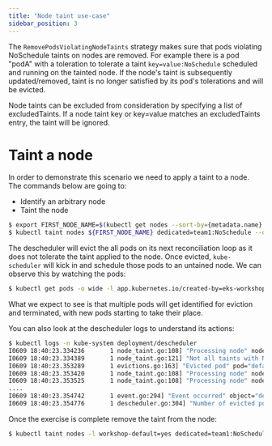 ```yaml
---
title: "Node taint use-case"
sidebar_position: 3
---
```


The `RemovePodsViolatingNodeTaints` strategy makes sure that pods violating NoSchedule taints on nodes are removed. For example there is a pod "podA" with a toleration to tolerate a taint `key=value:NoSchedule` scheduled and running on the tainted node. If the node's taint is subsequently updated/removed, taint is no longer satisfied by its pod's tolerations and will be evicted.

Node taints can be excluded from consideration by specifying a list of excludedTaints. If a node taint key or key=value matches an excludedTaints entry, the taint will be ignored.

# Taint a node

In order to demonstrate this scenario we need to apply a taint to a node. The commands below are going to:
- Identify an arbitrary node
- Taint the node

```bash hook=descheduler-taint
$ export FIRST_NODE_NAME=$(kubectl get nodes --sort-by={metadata.name} --no-headers -l workshop-default=yes -o json | jq -r '.items[0].metadata.name')
$ kubectl taint nodes ${FIRST_NODE_NAME} dedicated=team1:NoSchedule --overwrite
```

The descheduler will evict the all pods on its next reconciliation loop as it does not tolerate the taint applied to the node. Once evicted, `kube-scheduler` will kick in and schedule those pods to an untained node. We can observe this by watching the pods:

```bash
$ kubectl get pods -o wide -l app.kubernetes.io/created-by=eks-workshop -A
```

What we expect to see is that multiple pods will get identified for eviction and terminated, with new pods starting to take their place.

You can also look at the descheduler logs to understand its actions:

```bash
$ kubectl logs -n kube-system deployment/descheduler
I0609 18:40:23.334236       1 node_taint.go:108] "Processing node" node="ip-10-14-10-225.us-west-2.compute.internal"
I0609 18:40:23.334389       1 node_taint.go:121] "Not all taints with NoSchedule effect are tolerated after update for pod on node" pod="default/nginx-6799fc88d8-k46jv" node="ip-10-14-10-225.us-west-2.compute.internal"
I0609 18:40:23.353289       1 evictions.go:163] "Evicted pod" pod="default/nginx-6799fc88d8-k46jv" reason="NodeTaint" strategy="NodeTaint" node="ip-10-14-10-225.us-west-2.compute.internal"
I0609 18:40:23.353420       1 node_taint.go:108] "Processing node" node="ip-10-14-11-249.us-west-2.compute.internal"
I0609 18:40:23.353525       1 node_taint.go:108] "Processing node" node="ip-10-14-12-91.us-west-2.compute.internal"
....
I0609 18:40:23.354742       1 event.go:294] "Event occurred" object="default/nginx-6799fc88d8-k46jv" fieldPath="" kind="Pod" apiVersion="v1" type="Normal" reason="Descheduled" message="pod evicted by sigs.k8s.io/deschedulerNodeTaint"
I0609 18:40:23.354776       1 descheduler.go:304] "Number of evicted pods" totalEvicted=1
```

Once the exercise is complete remove the taint from the node:

```bash expectError=true
$ kubectl taint nodes -l workshop-default=yes dedicated=team1:NoSchedule-
```
